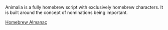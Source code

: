 Animalia is a fully homebrew script with exclusively homebrew characters. It is built around the concept of nominations being important.

[Homebrew Almanac](https://www.bloodstar.xyz/p/googolplex33/Animalia/almanac.html)
